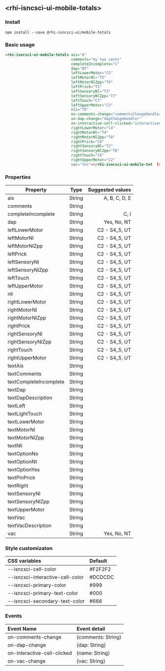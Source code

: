 ## &lt;rhi-isncsci-ui-mobile-totals&gt;

### Install
`npm install --save @rhi-isncsci-ui/mobile-totals`

### Basic usage

```html
<rhi-isncsci-ui-mobile-totals ais="A"
                              comments="my two cents"
                              completeIncomplete="C"
                              dap="NT"
                              leftLowerMotor="C5"
                              leftMotorNl="T5"
                              leftMotorNlZpp="T9"
                              leftPrick="T1"
                              leftSensoryNl="T3"
                              leftSensoryNlZpp="T7"
                              leftTouch="C7"
                              leftUpperMotor="C3"
                              nli="T6"
                              on-comments-change="commentsChangeHandler"
                              on-dap-change="dapChangeHandler"
                              on-interactive-cell-clicked="interactiveCellClickHandler"
                              rightLowerMotor="C4"
                              rightMotorNl="T4"
                              rightMotorNlZpp="T8"
                              rightPrick="C8"
                              rightSensoryNl="T2"
                              rightSensoryNlZpp="T6"
                              rightTouch="C6"
                              rightUpperMotor="C2"
                              vac="Yes"></rhi-isncsci-ui-mobile-tot  ls>
```

### Properties

| Property               | Type   | Suggested values      |
|------------------------|:------:|----------------------:|
| ais                    | String | A, B, C, D, E         |
| comments               | String |                       |
| completeIncomplete     | String | C, I                  |
| dap                    | String | Yes, No, NT           |
| leftLowerMotor         | String | C2 - S4_5, UT         |
| leftMotorNl            | String | C2 - S4_5, UT         |
| leftMotorNlZpp         | String | C2 - S4_5, UT         |
| leftPrick              | String | C2 - S4_5, UT         |
| leftSensoryNl          | String | C2 - S4_5, UT         |
| leftSensoryNlZpp       | String | C2 - S4_5, UT         |
| leftTouch              | String | C2 - S4_5, UT         |
| leftUpperMotor         | String | C2 - S4_5, UT         |
| nli                    | String | C2 - S4_5, UT         |
| rightLowerMotor        | String | C2 - S4_5, UT         |
| rightMotorNl           | String | C2 - S4_5, UT         |
| rightMotorNlZpp        | String | C2 - S4_5, UT         |
| rightPrick             | String | C2 - S4_5, UT         |
| rightSensoryNl         | String | C2 - S4_5, UT         |
| rightSensoryNlZpp      | String | C2 - S4_5, UT         |
| rightTouch             | String | C2 - S4_5, UT         |
| rightUpperMotor        | String | C2 - S4_5, UT         |
| textAis                | String |                       |
| textComments           | String |                       |
| textCompleteIncomplete | String |                       |
| textDap                | String |                       |
| textDapDescription     | String |                       |
| textLeft               | String |                       |
| textLightTouch         | String |                       |
| textLowerMotor         | String |                       |
| textMotorNl            | String |                       |
| textMotorNlZpp         | String |                       |
| textNli                | String |                       |
| textOptionNo           | String |                       |
| textOptionNt           | String |                       |
| textOptionYes          | String |                       |
| textPinPrick           | String |                       |
| textRight              | String |                       |
| textSensoryNl          | String |                       |
| textSensoryNlZpp       | String |                       |
| textUpperMotor         | String |                       |
| textVac                | String |                       |
| textVacDescription     | String |                       |
| vac                    | String | Yes, No, NT           |

### Style customizaton

| CSS variables                    | Default |
|:---------------------------------|:--------|
| --isncsci-cell-color             | #F2F2F2 |
| --isncsci-interactive-cell-color | #DCDCDC |
| --isncsci-primary-color          | #999    |
| --isncsci-primary-text-color     | #000    |
| --isncsci-secondary-text-color   | #666    |

### Events

| Event Name                    | Event detail       |
|:------------------------------|:-------------------|
| on-comments-change            | {comments: String} |
| on-dap-change                 | {dap: String}      |
| on-interactive-cell-clicked   | {name: String}     |
| on-vac-change                 | {vac: String}      |